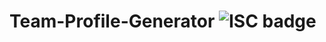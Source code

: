 # Team-Profile-Generator <img src="https://img.shields.io/badge/License-ISC-%232C64B4" alt="ISC badge">